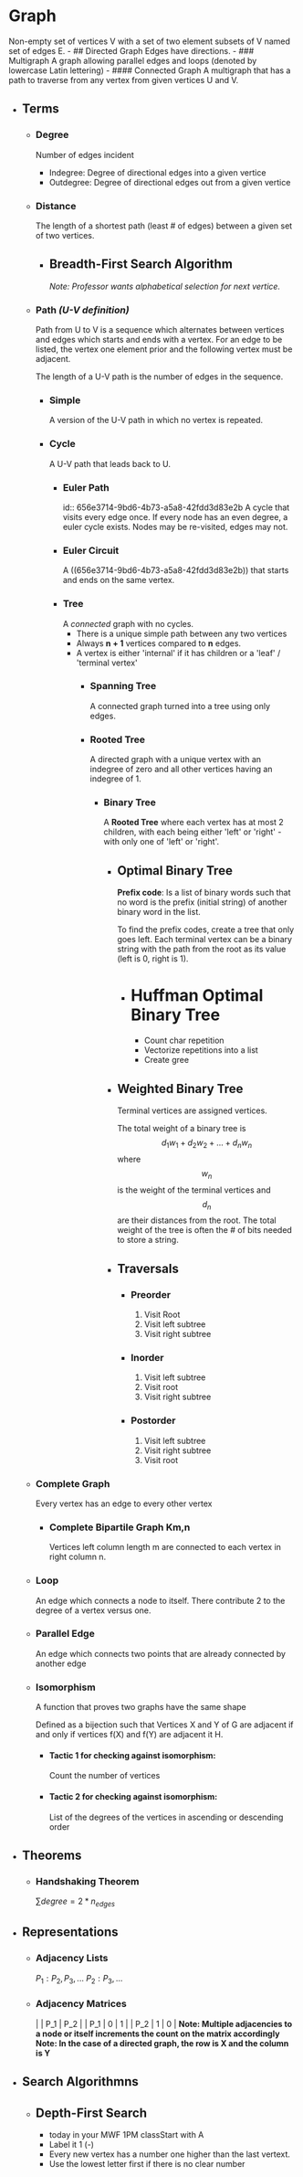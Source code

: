 # Graph
Non-empty set of vertices V with a set of two element subsets of V named set of edges E.
	- ## Directed Graph
	  Edges have directions.
	- ### Multigraph
	  A graph allowing parallel edges and loops (denoted by lowercase Latin lettering)
		- #### Connected Graph
		  A multigraph that has a path to traverse from any vertex from given vertices U and V.
- ## Terms
	- ### Degree
	  Number of edges incident
	  * Indegree: Degree of directional edges into a given vertice
	  * Outdegree: Degree of directional edges out from a given vertice
	- ### Distance
	  The length of a shortest path (least # of edges) between a given set of two vertices.
		- ## Breadth-First Search Algorithm
		  *Note: Professor wants alphabetical selection for next vertice.*
	- ### Path *(U-V definition)*
	  Path from U to V is a sequence which alternates between vertices and edges which starts and ends with a vertex. For an edge to be listed, the vertex one element prior and the following vertex must be adjacent.
	  
	  The length of a U-V path is the number of edges in the sequence.
		- ### Simple
		  A version of the U-V path in which no vertex is repeated.
		- ### Cycle
		  A U-V path that leads back to U.
			- ### Euler Path
			  id:: 656e3714-9bd6-4b73-a5a8-42fdd3d83e2b
			  A cycle that visits every edge once. If every node has an even degree, a euler cycle exists. Nodes may be re-visited, edges may not.
			- ### Euler Circuit
			  A ((656e3714-9bd6-4b73-a5a8-42fdd3d83e2b)) that starts and ends on the same vertex.
			- ### Tree
			  A *connected* graph with no cycles.
			  * There is a unique simple path between any two vertices
			  * Always **n + 1** vertices compared to **n** edges.
			  * A vertex is either 'internal' if it has children or a 'leaf' / 'terminal vertex'
				- ### Spanning Tree
				  A connected graph turned into a tree using only edges.
				- ### Rooted Tree
				  A directed graph with a unique vertex with an indegree of zero and all other vertices having an indegree of 1.
					- ### Binary Tree
					  A **Rooted Tree** where each vertex has at most 2 children, with each being either 'left' or 'right' - with only one of 'left' or 'right'.
						- ## Optimal Binary Tree
						  **Prefix code**: Is a list of binary words such that no word is the prefix (initial string) of another binary word in the list.
						  
						  To find the prefix codes, create a tree that only goes left. Each terminal vertex can be a binary string with the path from the root as its value (left is 0, right is 1).
							- # Huffman Optimal Binary Tree
							  * Count char repetition
							  * Vectorize repetitions into a list
							  * Create gree
						- ## Weighted Binary Tree
						  Terminal vertices are assigned vertices.
						  
						  The total weight of a binary tree is $$d_1w_1 + d_2w_2 + ... + d_nw_n$$ where $$w_n$$ is the weight of the terminal vertices and $$d_n$$ are their distances from the root. The total weight of the tree is often the # of bits needed to store a string.
						- ## Traversals
							- ### Preorder
							  1. Visit Root
							  2. Visit left subtree
							  3. Visit right subtree
							- ### Inorder
							  1. Visit left subtree
							  2. Visit root
							  3. Visit right subtree
							- ### Postorder
							  1. Visit left subtree
							  2. Visit right subtree
							  3. Visit root
	- ### Complete Graph
	  Every vertex has an edge to every other vertex
		- ### Complete Bipartile Graph Km,n
		  Vertices left column length m are connected to each vertex in right column n.
	- ### Loop
	  An edge which connects a node to itself. There contribute 2 to the degree of a vertex versus one.
	- ### Parallel Edge
	  An edge which connects two points that are already connected by another edge
	- ### Isomorphism
	  A function that proves two graphs have the same shape
	  
	  Defined as a bijection such that Vertices X and Y of G are adjacent if and only if vertices f(X) and f(Y) are adjacent it H.
		- #### Tactic 1 for checking against isomorphism:
		  Count the number of vertices
		- #### Tactic 2 for checking against isomorphism:
		  List of the degrees of the vertices in ascending or descending order
- ## Theorems
	- ### Handshaking Theorem
	  $\sum{degree} = 2* n_{edges}$
- ## Representations
	- ### Adjacency Lists
	  $P_1 : P_2, P_3, ...$
	  $P_2 : P_3, ...$
	- ### Adjacency Matrices
	  |  | P_1 | P_2 |
	  | P_1 | 0 | 1 |
	  | P_2 | 1 | 0 |
	  **Note: Multiple adjacencies to a node or itself increments the count on the matrix accordingly**
	  **Note: In the case of a directed graph, the row is X and the column is Y**
- ## Search Algorithmns
	- ## Depth-First Search
	  * today in your MWF 1PM classStart with A
	  * Label it 1 (-)
	  * Every new vertex has a number one higher than the last vertext.
	  * Use the lowest letter first if there is no clear number